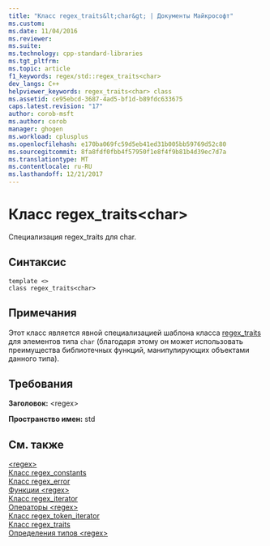 ```yaml
---
title: "Класс regex_traits&lt;char&gt; | Документы Майкрософт"
ms.custom: 
ms.date: 11/04/2016
ms.reviewer: 
ms.suite: 
ms.technology: cpp-standard-libraries
ms.tgt_pltfrm: 
ms.topic: article
f1_keywords: regex/std::regex_traits<char>
dev_langs: C++
helpviewer_keywords: regex_traits<char> class
ms.assetid: ce95ebcd-3687-4ad5-bf1d-b89fdc633675
caps.latest.revision: "17"
author: corob-msft
ms.author: corob
manager: ghogen
ms.workload: cplusplus
ms.openlocfilehash: e170ba069fc59d5eb41ed31b005bb59769d52c80
ms.sourcegitcommit: 8fa8fdf0fbb4f57950f1e8f4f9b81b4d39ec7d7a
ms.translationtype: MT
ms.contentlocale: ru-RU
ms.lasthandoff: 12/21/2017
---
```

# <a name="regextraitsltchargt-class"></a>Класс regex_traits&lt;char&gt;
Специализация regex_traits для char.  
  
## <a name="syntax"></a>Синтаксис  
  
```  
template <>  
class regex_traits<char>  
```  
  
## <a name="remarks"></a>Примечания  
 Этот класс является явной специализацией шаблона класса [regex_traits](../standard-library/regex-traits-class.md) для элементов типа `char` (благодаря этому он может использовать преимущества библиотечных функций, манипулирующих объектами данного типа).  
  
## <a name="requirements"></a>Требования  
 **Заголовок:** \<regex>  
  
 **Пространство имен:** std  
  
## <a name="see-also"></a>См. также  
[\<regex>](../standard-library/regex.md)  
[Класс regex_constants](../standard-library/regex-constants-class.md)  
[Класс regex_error](../standard-library/regex-error-class.md)  
[Функции \<regex>](../standard-library/regex-functions.md)  
[Класс regex_iterator](../standard-library/regex-iterator-class.md)  
[Операторы \<regex>](../standard-library/regex-operators.md)  
[Класс regex_token_iterator](../standard-library/regex-token-iterator-class.md)  
[Класс regex_traits](../standard-library/regex-traits-class.md)  
[Определения типов \<regex>](../standard-library/regex-typedefs.md)  
